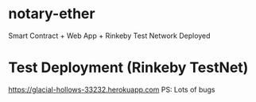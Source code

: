 # notary-ether
Smart Contract + Web App + Rinkeby Test Network Deployed

# Test Deployment (Rinkeby TestNet)
https://glacial-hollows-33232.herokuapp.com
PS: Lots of bugs
